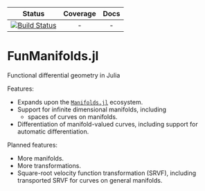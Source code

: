 | Status | Coverage | Docs |
| :----: | :----: | :----: |
| [![Build Status](https://travis-ci.org/mateuszbaran/FunManifolds.jl.svg?branch=master)](https://travis-ci.com/mateuszbaran/FunManifolds.jl) | - | - |

# FunManifolds.jl

Functional differential geometry in Julia

Features:

* Expands upon the [`Manifolds.jl`](https://github.com/JuliaManifolds/Manifolds.jl) ecosystem.
* Support for infinite dimensional manifolds, including
  * spaces of curves on manifolds.
* Differentiation of manifold-valued curves, including support for automatic differentiation.

Planned features:

* More manifolds.
* More transformations.
* Square-root velocity function transformation (SRVF), including transported SRVF for curves on general manifolds.
